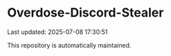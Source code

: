 # Overdose-Discord-Stealer

Last updated: 2025-07-08 17:30:51

This repository is automatically maintained.
